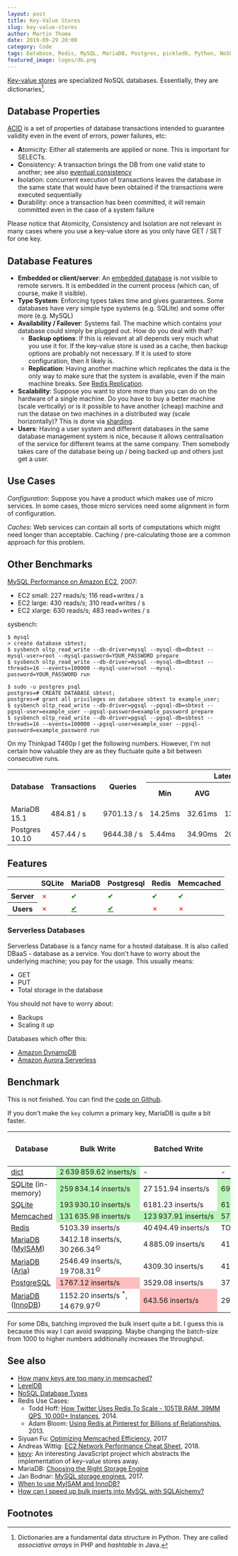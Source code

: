 ```yaml
---
layout: post
title: Key-Value Stores
slug: key-value-stores
author: Martin Thoma
date: 2019-09-29 20:00
category: Code
tags: Database, Redis, MySQL, MariaDB, Postgres, pickledb, Python, NoSQL, sysbench, DBaaS
featured_image: logos/db.png
---
```

[Key-value stores](https://en.wikipedia.org/wiki/Key-value_database) are
specialized NoSQL databases. Essentially, they are dictionaries[^1].


## Database Properties

[ACID](https://en.wikipedia.org/wiki/ACID) is a set of properties of database
transactions intended to guarantee validity even in the event of errors, power
failures, etc:

* **A**tomicity: Either all statements are applied or none. This is important for SELECTs.
* **C**onsistency: A transaction brings the DB from one valid state to another; see also [eventual consistency](https://en.wikipedia.org/wiki/Eventual_consistency)
* **I**solation: concurrent execution of transactions leaves the database in
  the same state that would have been obtained if the transactions were
  executed sequentially
* **D**urability: once a transaction has been committed, it will remain
  committed even in the case of a system failure

Please notice that Atomicity, Consistency and Isolation are not relevant in
many cases where you use a key-value store as you only have GET / SET for one
key.


## Database Features

* **Embedded or client/server**: An [embedded database](https://en.wikipedia.org/wiki/Embedded_database)
  is not visible to remote servers. It is embedded in the current process
  (which can, of course, make it visible).
* **Type System**: Enforcing types takes time and gives guarantees. Some
  databases have very simple type systems (e.g. SQLite) and some offer more
  (e.g. MySQL)
* **Availability / Failover**: Systems fail. The machine which contains your database could
  simply be plugged out. How do you deal with that?
    * **Backup options**: If this is relevant at all depends very much what you
      use it for. If the key-value store is used as a cache, then backup
      options are probably not necessary. If it is used to store configuration,
      then it likely is.
    * **Replication**: Having another machine which replicates the data is the
      only way to make sure that the system is available, even if the main
      machine breaks. See [Redis Replication](https://redis.io/topics/replication).
* **Scalability**: Suppose you want to store more than you can do on the hardware
  of a single machine. Do you have to buy a better machine (scale vertically)
  or is it possible to have another (cheap) machine and run the datase on two
  machines in a distributed way (scale horizontally)? This is done via [sharding](https://www.digitalocean.com/community/tutorials/understanding-database-sharding).
* **Users**: Having a user system and different databases in the same database
  management system is nice, because it allows centralisation of the service
  for different teams at the same company. Then somebody takes care of the
  database being up / being backed up and others just get a user.


## Use Cases

*Configuration*: Suppose you have a product which makes use of micro services.
In some cases, those micro services need some alignment in form of
configuration.

*Caches*: Web services can contain all sorts of computations which might need
longer than acceptable. Caching / pre-calculating those are a common approach
for this problem.

## Other Benchmarks

[MySQL Performance on Amazon EC2](https://www.flexera.com/blog/cloud/2007/11/mysql-performance-on-amazon-ec2/), 2007:

* EC2 small: 227 reads/s; 116 read+writes / s
* EC2 large: 430 reads/s; 310 read+writes / s
* EC2 xlarge: 630 reads/s; 483 read+writes / s

sysbench:

```
$ mysql
> create database sbtest;
$ sysbench oltp_read_write --db-driver=mysql --mysql-db=dbtest --mysql-user=root --mysql-password=YOUR_PASSWORD prepare
$ sysbench oltp_read_write --db-driver=mysql --mysql-db=dbtest --threads=16 --events=100000 --mysql-user=root --mysql-password=YOUR_PASSWORD run

$ sudo -u postgres psql
postgres=# CREATE DATABASE sbtest;
postgres=# grant all privileges on database sbtest to example_user;
$ sysbench oltp_read_write --db-driver=pgsql --pgsql-db=sbtest --pgsql-user=example_user --pgsql-password=example_password prepare
$ sysbench oltp_read_write --db-driver=pgsql --pgsql-db=sbtest --threads=16 --events=100000 --pgsql-user=example_user --pgsql-password=example_password run
```

On my Thinkpad T460p I get the following numbers. However, I'm not certain how
valuable they are as they fluctuate quite a bit between consecutive runs.

<table class="table">
    <tr>
        <th rowspan="2">Database</th>
        <th rowspan="2">Transactions</th>
        <th rowspan="2">Queries</th>
        <th colspan="4">Latency</th>
    </tr>
    <tr>
        <th>Min</th>
        <th>AVG</th>
        <th>Max</th>
        <th>95th percentile</th>
    </tr>
    <tr>
        <td>MariaDB 15.1</td>
        <td>484.81&nbsp;/&nbsp;s</td>
        <td>9701.13&nbsp;/&nbsp;s</td>
        <td>14.25ms</td>
        <td>32.61ms</td>
        <td>137.37ms</td>
        <td>53.85ms</td>
    </tr>
    <tr>
        <td>Postgres 10.10</td>
        <td>457.44&nbsp;/&nbsp;s</td>
        <td>9644.38&nbsp;/&nbsp;s</td>
        <td>5.44ms</td>
        <td>34.90ms</td>
        <td>2052.58ms</td>
        <td>32.53ms</td>
    </tr>
</table>


## Features

<table class="table">
    <thead>
        <tr>
            <th></th>
            <th>SQLite</th>
            <th>MariaDB</th>
            <th>Postgresql</th>
            <th>Redis</th>
            <th>Memcached</th>
        </tr>
    </thead>
    <tbody>
        <tr>
            <th>Server</th>
            <td><span style="color:red;" title="No">✗</span></td>
            <td><span style="color:green;" title="Yes">✔</span></td>
            <td><span style="color:green;" title="Yes">✔</span></td>
            <td><span style="color:green;" title="Yes">✔</span></td>
            <td><span style="color:green;" title="Yes">✔</span></td>
        </tr>
        <tr>
            <th>Users</th>
            <td><span style="color:red;" title="No">✗</span></td>
            <td><a href="https://mariadb.com/kb/en/library/create-user/"><span style="color:green;" title="Yes">✔</span></a></td>
            <td><a href="https://www.postgresql.org/docs/9.1/sql-createuser.html"><span style="color:green;" title="Yes">✔</span></a></td>
            <td><span style="color:red;" title="No">✗</span></td>
            <td><span style="color:red;" title="No">✗</span></td>
        </tr>
    </tbody>
</table>

### Serverless Databases

Serverless Database is a fancy name for a hosted database. It is also called
DBaaS - database as a service. You don't have to worry about the underlying
machine; you pay for the usage. This usually means:

* GET
* PUT
* Total storage in the database

You should not have to worry about:

* Backups
* Scaling it up

Databases which offer this:

* <a href="https://en.wikipedia.org/wiki/Amazon_DynamoDB">Amazon DynamoDB</a>
* <a href="https://en.wikipedia.org/wiki/Amazon_Aurora">Amazon Aurora Serverless</a>


## Benchmark

This is not finished. You can find the [code on Github](https://github.com/MartinThoma/algorithms/tree/master/Python/databases/benchmark).

If you don't make the <code>key</code> column a primary key, MariaDB is quite a
bit faster.

<table class="table">
    <thead>
        <tr>
            <th rowspan="2">Database</th>
            <th rowspan="2">Bulk Write</th>
            <th rowspan="2">Batched Write</th>
            <th rowspan="2">Bulk Read</th>
            <th colspan="4">Read Latency - Percentile</th>
        </tr>
        <tr>
            <th>25%</th>
            <th>50%</th>
            <th>95%</th>
            <th>99%</th>
        </tr>
    </thead>
    <tbody>
        <tr style="border-bottom: 2px solid black">
            <td><a href="https://docs.python.org/3/tutorial/datastructures.html#dictionaries">dict</a></td>
            <td style="background-color: #baf6ba;" class="text-right">2&#8239;639&#8239;859.62&nbsp;inserts/s</td>
            <td class="text-right">-</td>
            <td class="text-right">-</td>
            <td style="background-color: #baf6ba;">0μs</td>
            <td style="background-color: #baf6ba;">0μs</td>
            <td style="background-color: #baf6ba;">1μs</td>
            <td style="background-color: #baf6ba;">2μs</td>
        </tr>
        <tr>
            <td><a href="https://en.wikipedia.org/wiki/SQLite">SQLite</a> (in-memory)</td>
            <td style="background-color: #baf6ba;" class="text-right">259&#8239;834.14&nbsp;inserts/s</td>
            <td class="text-right">27&#8239;151.94&nbsp;inserts/s</td>
            <td style="background-color: #baf6ba;" class="text-right">69&#8239;163.37&nbsp;selects/s</td>
            <td style="background-color: #baf6ba;">32μs</td>
            <td style="background-color: #baf6ba;">32μs</td>
            <td style="background-color: #baf6ba;">36μs</td>
            <td style="background-color: #baf6ba;">60μs</td>
        </tr>
        <tr>
            <td><a href="https://en.wikipedia.org/wiki/SQLite">SQLite</a></td>
            <td style="background-color: #baf6ba;" class="text-right">193&#8239;930.10&nbsp;inserts/s</td>
            <td class="text-right">6181.23&nbsp;inserts/s</td>
            <td style="background-color: #baf6ba;" class="text-right">61&#8239;012.26&nbsp;selects/s</td>
            <td style="background-color: #baf6ba;">34μs</td>
            <td style="background-color: #baf6ba;">34μs</td>
            <td style="background-color: #baf6ba;">38μs</td>
            <td>62μs</td>
        </tr>
        <tr>
            <td><a href="https://en.wikipedia.org/wiki/Memcached">Memcached</a></td>
            <td style="background-color: #baf6ba;" class="text-right">131&#8239;635.98&nbsp;inserts/s</td>
            <td style="background-color: #baf6ba;" class="text-right">123&#8239;937.91&nbsp;inserts/s</td>
            <td style="background-color: #baf6ba;" class="text-right">57&#8239;191.03&nbsp;selects/s</td>
            <td style="background-color: #baf6ba;">25μs</td>
            <td style="background-color: #baf6ba;">26μs</td>
            <td style="background-color: #baf6ba;">38μs</td>
            <td style="background-color: #baf6ba;">51μs</td>
        </tr>
        <tr>
            <td><a href="https://en.wikipedia.org/wiki/Redis">Redis</a></td>
            <td class="text-right">5103.39&nbsp;inserts/s</td>
            <td class="text-right">40&#8239;494.49&nbsp;inserts/s</td>
            <td class="text-right">TODO&nbsp;selects/s</td>
            <td style="background-color: #ffbebe;">52μs</td>
            <td style="background-color: #ffbebe;">54μs</td>
            <td style="background-color: #ffbebe;">80μs</td>
            <td style="background-color: #ffbebe;">97μs</td>
        </tr>
        <tr>
            <td><a href="https://en.wikipedia.org/wiki/MariaDB">MariaDB</a> (<a href="https://en.wikipedia.org/wiki/MyISAM">MyISAM</a>)</td>
            <td class="text-right">3412.18&nbsp;inserts/s,<br/>
                                  30&#8239;266.34<sup title="LOAD DATA LOCAL INFILE 'data.csv' INTO TABLE KeyValue FIELDS TERMINATED BY ',' ENCLOSED BY '"' IGNORE 1 LINES;">🌞</sup></td>
            <td class="text-right">4&#8239;885.09&nbsp;inserts/s</td>
            <td class="text-right">41&#8239;432.73&nbsp;selects/s</td>
            <td style="background-color: #baf6ba;">32μs</td>
            <td style="background-color: #baf6ba;">33μs</td>
            <td style="background-color: #baf6ba;">36μs</td>
            <td style="background-color: #baf6ba;">60μs</td>
        </tr>
        <tr>
            <td><a href="https://en.wikipedia.org/wiki/MariaDB">MariaDB</a> (<a href="https://en.wikipedia.org/wiki/Aria_(storage_engine)">Aria</a>)</td>
            <td class="text-right">2546.49&nbsp;inserts/s,<br/>
                                   19&#8239;708.31<sup title="LOAD DATA LOCAL INFILE 'data.csv' INTO TABLE KeyValue FIELDS TERMINATED BY ',' ENCLOSED BY '"' IGNORE 1 LINES;">🌞</sup></td>
            <td class="text-right">4309.30 inserts/s</td>
            <td class="text-right">41&#8239;305.08&nbsp;selects/s</td>
            <td style="background-color: #baf6ba;">33μs</td>
            <td style="background-color: #baf6ba;">33μs</td>
            <td style="background-color: #baf6ba;">36μs</td>
            <td style="background-color: #baf6ba;">57μs</td>
        </tr>
        <tr>
            <td><a href="https://en.wikipedia.org/wiki/PostgreSQL">PostgreSQL</a></td>
            <td class="text-right" style="background-color: #ffbebe;">1767.12&nbsp;inserts/s</td>
            <td class="text-right">3529.08&nbsp;inserts/s</td>
            <td class="text-right">37&#8239;732.27&nbsp;selects/s</td>
            <td style="background-color: #baf6ba;">32μs</td>
            <td style="background-color: #baf6ba;">33μs</td>
            <td style="background-color: #baf6ba;">36μs</td>
            <td style="background-color: #baf6ba;">59μs</td>
        </tr>
        <tr>
            <td><a href="https://en.wikipedia.org/wiki/MariaDB">MariaDB</a> (<a href="https://en.wikipedia.org/wiki/InnoDB">InnoDB</a>)</td>
            <td class="text-right">1152.20&nbsp;inserts/s <sup title="Tested only with 100k inserts">*</sup>,<br/>
                                   14&#8239;679.97<sup title="LOAD DATA LOCAL INFILE 'data.csv' INTO TABLE KeyValue FIELDS TERMINATED BY ',' ENCLOSED BY '"' IGNORE 1 LINES;">🌞</sup></td>
            <td class="text-right" style="background-color: #ffbebe;">643.56&nbsp;inserts/s</td>
            <td class="text-right">29&#8239;405.90&nbsp;selects/s</td>
            <td style="background-color: #baf6ba;">33μs</td>
            <td style="background-color: #baf6ba;">33μs</td>
            <td style="background-color: #baf6ba;">36μs</td>
            <td style="background-color: #baf6ba;">53μs</td>
        </tr>
    </tbody>
</table>

For some DBs, batching improved the bulk insert quite a bit. I guess this is
because this way I can avoid swapping. Maybe changing the batch-size from 1000
to higher numbers additionally increases the throughput.


## See also

* [How many keys are too many in memcached?](https://stackoverflow.com/q/2474746/562769)
* [LevelDB](https://en.wikipedia.org/wiki/LevelDB)
* [NoSQL Database Types](https://studio3t.com/knowledge-base/articles/nosql-database-types/)
* Redis Use Cases:
    * Todd Hoff: [How Twitter Uses Redis To Scale - 105TB RAM, 39MM QPS, 10,000+ Instances](http://highscalability.com/blog/2014/9/8/how-twitter-uses-redis-to-scale-105tb-ram-39mm-qps-10000-ins.html), 2014.
    * Adam Bloom: [Using Redis at Pinterest for Billions of Relationships](https://content.pivotal.io/blog/using-redis-at-pinterest-for-billions-of-relationships), 2013.
* Siyuan Fu: [Optimizing Memcached Efficiency](https://www.quora.com/q/quoraengineering/Optimizing-Memcached-Efficiency), 2017
* Andreas Wittig: [EC2 Network Performance Cheat Sheet](https://cloudonaut.io/ec2-network-performance-cheat-sheet/), 2018.
* [keyv](https://github.com/lukechilds/keyv): An interesting JavaScript project which abstracts the implementation of key-value stores away.
* MariaDB: [Choosing the Right Storage Engine](https://mariadb.com/kb/en/library/choosing-the-right-storage-engine/)
* Jan Bodnar: [MySQL storage engines](http://zetcode.com/databases/mysqltutorial/storageengines/), 2017.
* [When to use MyISAM and InnoDB?](https://stackoverflow.com/q/15678406/562769)
* [How can I speed up bulk inserts into MySQL with SQLAlchemy?](https://stackoverflow.com/q/58153472/562769)

## Footnotes

[^1]: Dictionaries are a fundamental data structure in Python. They are called
      *associative arrays* in PHP and *hashtable* in Java.
